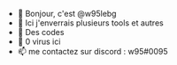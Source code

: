 - 👋 Bonjour, c'est @w95lebg
- 👀 Ici j'enverrais plusieurs tools et autres
- 🌱 Des codes
- 💞️ 0 virus ici
- 📫 me contactez sur discord : w95#0095

<!---
Discord : w95#0095
--->
